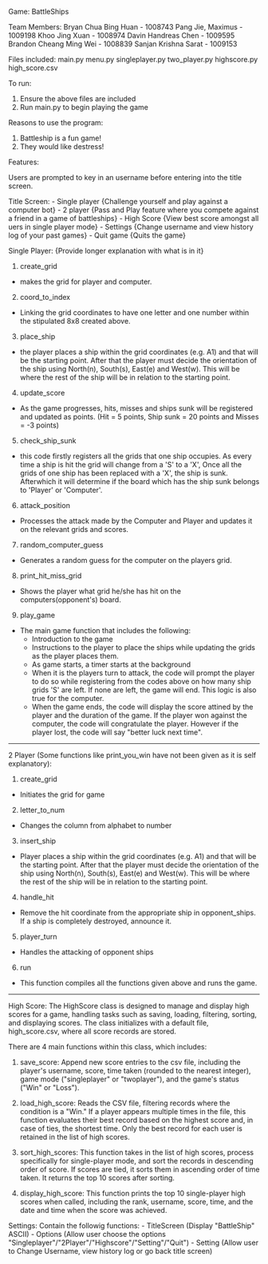 Game: BattleShips

Team Members:
Bryan Chua Bing Huan - 1008743
Pang Jie, Maximus - 1009198 
Khoo Jing Xuan - 1008974 
Davin Handreas Chen - 1009595 
Brandon Cheang Ming Wei - 1008839 
Sanjan Krishna Sarat - 1009153 


Files included: 
main.py
menu.py
singleplayer.py
two_player.py
highscore.py
high_score.csv

To run:
1) Ensure the above files are included
2) Run main.py to begin playing the game

Reasons to use the program:
1) Battleship is a fun game!
2) They would like destress!

Features:

Users are prompted to key in an username before entering into the title screen.

Title Screen:
    - Single player {Challenge yourself and play against a computer bot}
    - 2 player {Pass and Play feature where you compete against a friend in a game of battleships}
    - High Score {View best score amongst all uers in single player mode}
    - Settings {Change username and view history log of your past games}
    - Quit game {Quits the game}

Single Player:
{Provide longer explanation with what is in it}
1) create_grid
- makes the grid for player and computer.
2) coord_to_index
- Linking the grid coordinates to have one letter and one number within the stipulated 8x8 created above.
3) place_ship
- the player places a ship within the grid coordinates    (e.g. A1) and that will be the starting point. After that the player must decide the orientation of the ship using North(n), South(s), East(e) and West(w). This will be where the rest of the ship will be in relation to the starting point.
4) update_score
- As the game progresses, hits, misses and ships sunk will be registered and updated as points. (Hit = 5 points, Ship sunk = 20 points and Misses = -3 points)
5) check_ship_sunk
- this code firstly registers all the grids that one ship occupies. As every time a ship is hit the grid will change from a 'S' to a 'X', Once all the grids of one ship has been replaced with a 'X', the ship is sunk. Afterwhich it will determine if the board which has the ship sunk belongs to 'Player' or 'Computer'.
6) attack_position
- Processes the attack made by the Computer and Player and updates it on the relevant grids and scores.
7) random_computer_guess
- Generates a random guess for the computer on the players grid.
8) print_hit_miss_grid
- Shows the player what grid he/she has hit on the computers(opponent's) board.
9) play_game
- The main game function that includes the following:
    - Introduction to the game
    - Instructions to the player to place the ships while updating the grids as the player places them.
    - As game starts, a timer starts at the background
    - When it is the players turn to attack, the code will prompt the player to do so while registering from the codes above on how many ship grids 'S' are left. If none are left, the game will end. This logic is also true for the computer. 
    - When the game ends, the code will display the score attined by the player and the duration of the game. If the player won against the computer, the code will congratulate the player. However if the player lost, the code will say "better luck next time". 

----------------

2 Player (Some functions like print_you_win have not been given as it is self explanatory):
1. create_grid
- Initiates the grid for game

2. letter_to_num
- Changes the column from alphabet to number

3. insert_ship
- Player places a ship within the grid coordinates (e.g. A1) and that will be the starting point. After that the player must decide the orientation of the ship using North(n), South(s), East(e) and West(w). This will be where the rest of the ship will be in relation to the starting point.

4. handle_hit
- Remove the hit coordinate from the appropriate ship in opponent_ships. If a ship is completely destroyed, announce it.

5. player_turn
- Handles the attacking of opponent ships

6. run
- This function compiles all the functions given above and runs the game. 

-----------------

High Score:
The HighScore class is designed to manage and display high scores for a game, handling tasks such as saving, loading, filtering, sorting, and displaying scores. The class initializes with a default file, high_score.csv, where all score records are stored. 

There are 4 main functions within this class, which includes: 
1. save_score: Append new score entries to the csv file, including the player's username, score, time taken (rounded to the nearest integer), game mode ("singleplayer" or "twoplayer"), and the game's status ("Win" or "Loss"). 

2. load_high_score: Reads the CSV file, filtering records where the condition is a "Win." If a player appears multiple times in the file, this function evaluates their best record based on the highest score and, in case of ties, the shortest time. Only the best record for each user is retained in the list of high scores.

3. sort_high_scores: This function takes in the list of high scores, process specifically for single-player mode, and sort the records in descending order of score. If scores are tied, it sorts them in ascending order of time taken. It returns the top 10 scores after sorting. 

4. display_high_score: This function prints the top 10 single-player high scores when called, including the rank, username, score, time, and the date and time when the score was achieved.


Settings:
Contain the followig functions:
    - TitleScreen (Display "BattleShip" ASCII)
    - Options (Allow user choose the options "Singleplayer"/"2Player"/"Highscore"/"Setting"/"Quit")
    - Setting (Allow user to Change Username, view history log or go back title screen)
